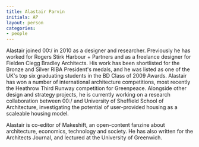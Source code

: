 ```yaml
---
title: Alastair Parvin
initials: AP
layout: person
categories:
- people
---
```


Alastair joined 00:/ in 2010 as a designer and researcher. Previously he has worked for Rogers Stirk Harbour + Partners and as a freelance designer for Fielden Clegg Bradley Architects. His work has been shortlisted for the Bronze and Silver RIBA President's medals, and he was listed as one of the UK's top six graduating students in the BD Class of 2009 Awards. Alastair has won a number of international architecture competitions, most recently the Heathrow Third Runway competition for Greenpeace. Alongside other design and strategy projects, he is currently working on a research collaboration between 00:/ and University of Sheffield School of Architecture, investigating the potential of user-provided housing as a scaleable housing model. 

Alastair is co-editor of Makeshift, an open-content fanzine about architecture, economics, technology and society. He has also written for the Architects Journal, and lectured at the University of Greenwich.
